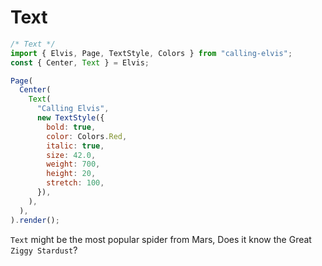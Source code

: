 # Text

```js
/* Text */
import { Elvis, Page, TextStyle, Colors } from "calling-elvis";
const { Center, Text } = Elvis;

Page(
  Center(
    Text(
      "Calling Elvis",
      new TextStyle({
        bold: true,
        color: Colors.Red,
        italic: true,
        size: 42.0,
        weight: 700,
        height: 20,
        stretch: 100,
      }),
    ),
  ),
).render();
```

`Text` might be the most popular spider from Mars, Does it know the Great `Ziggy Stardust`?
